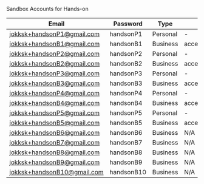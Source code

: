Sandbox Accounts for Hands-on

| Email                      | Password  |  Type    | Access Token |
| --------------------       | --------  |  ------- | ----------- |
| jokksk+handsonP1@gmail.com | handsonP1 | Personal |  - |
| jokksk+handsonB1@gmail.com | handsonB1 | Business |  access_token$sandbox$46h2dfpnrgwhh28v$caf96a1e8825b827e1d0a20b4461f984 |
| jokksk+handsonP2@gmail.com | handsonP2 | Personal |  - |
| jokksk+handsonB2@gmail.com | handsonB2 | Business |  access_token$sandbox$bfrn72ysfck97t3w$a7b274742d1343516fa46fe18bafa697 |
| jokksk+handsonP3@gmail.com | handsonP3 | Personal |  - |
| jokksk+handsonB3@gmail.com | handsonB3 | Business |  access_token$sandbox$mbyr5n6yhkyct59p$5327c1a46788b1e95a1bd1acfb0ab05d |
| jokksk+handsonP4@gmail.com | handsonP4 | Personal |  - |
| jokksk+handsonB4@gmail.com | handsonB4 | Business |  access_token$sandbox$8rxnnp25jwvds8x5$68891b21b7b751210bfbeb88679ad51b |
| jokksk+handsonP5@gmail.com | handsonP5 | Personal |  - |
| jokksk+handsonB5@gmail.com | handsonB5 | Business |  access_token$sandbox$2rpxhjj392p8fc4b$182c03a30e659f8bdb24bd7e38dec3c3 |
| jokksk+handsonB6@gmail.com | handsonB6 | Business |  N/A |
| jokksk+handsonB7@gmail.com | handsonB7 | Business |  N/A |
| jokksk+handsonB8@gmail.com | handsonB8 | Business |  N/A |
| jokksk+handsonB9@gmail.com | handsonB9 | Business |  N/A |
| jokksk+handsonB10@gmail.com | handsonB10 | Business | N/A |

